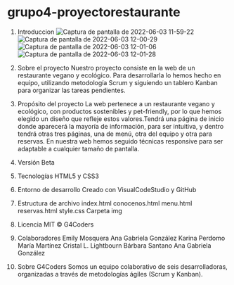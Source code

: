 # grupo4-proyectorestaurante
1. Introduccion
![Captura de pantalla de 2022-06-03 11-59-22](https://user-images.githubusercontent.com/106325332/171833503-a877b711-0573-45fe-9536-71bbb5c9a116.png)
![Captura de pantalla de 2022-06-03 12-00-29](https://user-images.githubusercontent.com/106325332/171833573-6693e194-9aa3-422f-bbdb-547e453a3691.png)
![Captura de pantalla de 2022-06-03 12-01-06](https://user-images.githubusercontent.com/106325332/171833587-417a198c-d8c0-4ec3-928a-0677a7848f42.png)
![Captura de pantalla de 2022-06-03 12-01-28](https://user-images.githubusercontent.com/106325332/171833600-9671e8f3-2f7c-4100-b400-2454b68f33e6.png)

2. Sobre el proyecto
Nuestro proyecto consiste en la web de un restaurante vegano y ecológico.  Para desarrollarla lo hemos hecho en equipo, utilizando metodología Scrum y siguiendo un tablero Kanban para 
organizar las tareas pendientes. 

3. Propósito del proyecto
La web pertenece a un restaurante vegano y ecológico, con productos sostenibles y pet-friendly, por lo que hemos elegido un diseño que
refleje estos valores.Tendrá una página de inicio donde aparecerá la mayoría de información, para ser intuitiva, y dentro tendrá otras tres páginas, una de
menú, otra del equipo y otra para reservas. En nuestra web hemos seguido técnicas responsive para ser adaptable a cualquier tamaño de pantalla.

4. Versión
Beta

5. Tecnologías
HTML5 y CSS3

6. Entorno de desarrollo
Creado con VisualCodeStudio y GitHub

7. Estructura de archivo
index.html
conocenos.html
menu.html
reservas.html
style.css
Carpeta img

8. Licencia
MIT © G4Coders

9. Colaboradores
Emily Mosquera
Ana Gabriela González
Karina Perdomo
María Martínez
Cristal L. Lightbourn
Bárbara Santano
Ana Gabriela González

10. Sobre G4Coders
Somos un equipo colaborativo de seis desarrolladoras, organizadas a través de metodologías ágiles (Scrum y Kanban).
